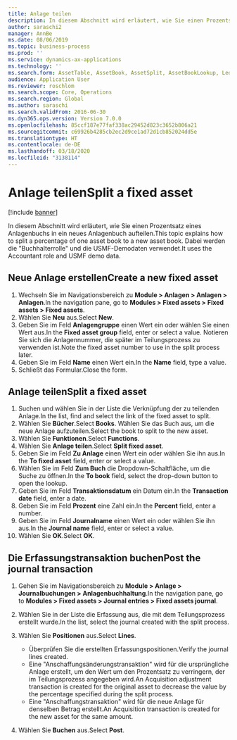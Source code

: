 ```yaml
---
title: Anlage teilen
description: In diesem Abschnitt wird erläutert, wie Sie einen Prozentsatz eines Anlagenbuchs in ein neues Anlagenbuch aufteilen.
author: saraschi2
manager: AnnBe
ms.date: 08/06/2019
ms.topic: business-process
ms.prod: ''
ms.service: dynamics-ax-applications
ms.technology: ''
ms.search.form: AssetTable, AssetBook, AssetSplit, AssetBookLookup, LedgerJournalTable, LedgerJournalTransAsset
audience: Application User
ms.reviewer: roschlom
ms.search.scope: Core, Operations
ms.search.region: Global
ms.author: saraschi
ms.search.validFrom: 2016-06-30
ms.dyn365.ops.version: Version 7.0.0
ms.openlocfilehash: 85ccf187e77faf338ac29452d823c3652b806a21
ms.sourcegitcommit: c69926b4285cb2ec2d9ce1ad72d1cb852024dd5e
ms.translationtype: HT
ms.contentlocale: de-DE
ms.lasthandoff: 03/18/2020
ms.locfileid: "3138114"
---
```

# <a name="split-a-fixed-asset"></a><span data-ttu-id="fe28d-103">Anlage teilen</span><span class="sxs-lookup"><span data-stu-id="fe28d-103">Split a fixed asset</span></span>

[!include [banner](../../includes/banner.md)]

<span data-ttu-id="fe28d-104">In diesem Abschnitt wird erläutert, wie Sie einen Prozentsatz eines Anlagenbuchs in ein neues Anlagenbuch aufteilen.</span><span class="sxs-lookup"><span data-stu-id="fe28d-104">This topic explains how to split a percentage of one asset book to a new asset book.</span></span> <span data-ttu-id="fe28d-105">Dabei werden die "Buchhalterrolle" und die USMF-Demodaten verwendet.</span><span class="sxs-lookup"><span data-stu-id="fe28d-105">It uses the Accountant role and USMF demo data.</span></span>


## <a name="create-a-new-fixed-asset"></a><span data-ttu-id="fe28d-106">Neue Anlage erstellen</span><span class="sxs-lookup"><span data-stu-id="fe28d-106">Create a new fixed asset</span></span>
1. <span data-ttu-id="fe28d-107">Wechseln Sie im Navigationsbereich zu **Module > Anlagen > Anlagen > Anlagen**.</span><span class="sxs-lookup"><span data-stu-id="fe28d-107">In the navigation pane, go to **Modules > Fixed assets > Fixed assets > Fixed assets**.</span></span>
2. <span data-ttu-id="fe28d-108">Wählen Sie **Neu** aus.</span><span class="sxs-lookup"><span data-stu-id="fe28d-108">Select **New**.</span></span>
3. <span data-ttu-id="fe28d-109">Geben Sie im Feld **Anlagengruppe** einen Wert ein oder wählen Sie einen Wert aus.</span><span class="sxs-lookup"><span data-stu-id="fe28d-109">In the **Fixed asset group** field, enter or select a value.</span></span> <span data-ttu-id="fe28d-110">Notieren Sie sich die Anlagennummer, die später im Teilungsprozess zu verwenden ist.</span><span class="sxs-lookup"><span data-stu-id="fe28d-110">Note the fixed asset number to use in the split process later.</span></span>  
4. <span data-ttu-id="fe28d-111">Geben Sie im Feld **Name** einen Wert ein.</span><span class="sxs-lookup"><span data-stu-id="fe28d-111">In the **Name** field, type a value.</span></span>
5. <span data-ttu-id="fe28d-112">Schließt das Formular.</span><span class="sxs-lookup"><span data-stu-id="fe28d-112">Close the form.</span></span>

## <a name="split-a-fixed-asset"></a><span data-ttu-id="fe28d-113">Anlage teilen</span><span class="sxs-lookup"><span data-stu-id="fe28d-113">Split a fixed asset</span></span>
1. <span data-ttu-id="fe28d-114">Suchen und wählen Sie in der Liste die Verknüpfung der zu teilenden Anlage.</span><span class="sxs-lookup"><span data-stu-id="fe28d-114">In the list, find and select the link of the fixed asset to split.</span></span>
2. <span data-ttu-id="fe28d-115">Wählen Sie **Bücher**.</span><span class="sxs-lookup"><span data-stu-id="fe28d-115">Select **Books**.</span></span> <span data-ttu-id="fe28d-116">Wählen Sie das Buch aus, um die neue Anlage aufzuteilen.</span><span class="sxs-lookup"><span data-stu-id="fe28d-116">Select the book to split to the new asset.</span></span>  
3. <span data-ttu-id="fe28d-117">Wählen Sie **Funktionen**.</span><span class="sxs-lookup"><span data-stu-id="fe28d-117">Select **Functions**.</span></span>
4. <span data-ttu-id="fe28d-118">Wählen Sie **Anlage teilen**.</span><span class="sxs-lookup"><span data-stu-id="fe28d-118">Select **Split fixed asset**.</span></span>
5. <span data-ttu-id="fe28d-119">Geben Sie im Feld **Zu Anlage** einen Wert ein oder wählen Sie ihn aus.</span><span class="sxs-lookup"><span data-stu-id="fe28d-119">In the **To fixed asset** field, enter or select a value.</span></span>
6. <span data-ttu-id="fe28d-120">Wählen Sie im Feld **Zum Buch** die Dropdown-Schaltfläche, um die Suche zu öffnen.</span><span class="sxs-lookup"><span data-stu-id="fe28d-120">In the **To book** field, select the drop-down button to open the lookup.</span></span>
7. <span data-ttu-id="fe28d-121">Geben Sie im Feld **Transaktionsdatum** ein Datum ein.</span><span class="sxs-lookup"><span data-stu-id="fe28d-121">In the **Transaction date** field, enter a date.</span></span>
8. <span data-ttu-id="fe28d-122">Geben Sie im Feld **Prozent** eine Zahl ein.</span><span class="sxs-lookup"><span data-stu-id="fe28d-122">In the **Percent** field, enter a number.</span></span>
9. <span data-ttu-id="fe28d-123">Geben Sie im Feld **Journalname** einen Wert ein oder wählen Sie ihn aus.</span><span class="sxs-lookup"><span data-stu-id="fe28d-123">In the **Journal name** field, enter or select a value.</span></span>
10. <span data-ttu-id="fe28d-124">Wählen Sie **OK**.</span><span class="sxs-lookup"><span data-stu-id="fe28d-124">Select **OK**.</span></span>

## <a name="post-the-journal-transaction"></a><span data-ttu-id="fe28d-125">Die Erfassungstransaktion buchen</span><span class="sxs-lookup"><span data-stu-id="fe28d-125">Post the journal transaction</span></span>
1. <span data-ttu-id="fe28d-126">Gehen Sie im Navigationsbereich zu **Module > Anlage > Journalbuchungen > Anlagenbuchhaltung**.</span><span class="sxs-lookup"><span data-stu-id="fe28d-126">In the navigation pane, go to **Modules > Fixed assets > Journal entries > Fixed assets journal**.</span></span>
2. <span data-ttu-id="fe28d-127">Wählen Sie in der Liste die Erfassung aus, die mit dem Teilungsprozess erstellt wurde.</span><span class="sxs-lookup"><span data-stu-id="fe28d-127">In the list, select the journal created with the split process.</span></span>
3. <span data-ttu-id="fe28d-128">Wählen Sie **Positionen** aus.</span><span class="sxs-lookup"><span data-stu-id="fe28d-128">Select **Lines**.</span></span>

    - <span data-ttu-id="fe28d-129">Überprüfen Sie die erstellten Erfassungspositionen.</span><span class="sxs-lookup"><span data-stu-id="fe28d-129">Verify the journal lines created.</span></span>  
    - <span data-ttu-id="fe28d-130">Eine "Anschaffungsänderungstransaktion" wird für die ursprüngliche Anlage erstellt, um den Wert um den Prozentsatz zu verringern, der im Teilungsprozess angegeben wird.</span><span class="sxs-lookup"><span data-stu-id="fe28d-130">An Acquisition adjustment transaction is created for the original asset to decrease the value by the percentage specified during the split process.</span></span>  
    - <span data-ttu-id="fe28d-131">Eine "Anschaffungstransaktion" wird für die neue Anlage für denselben Betrag erstellt.</span><span class="sxs-lookup"><span data-stu-id="fe28d-131">An Acquisition transaction is created for the new asset for the same amount.</span></span>  

4. <span data-ttu-id="fe28d-132">Wählen Sie **Buchen** aus.</span><span class="sxs-lookup"><span data-stu-id="fe28d-132">Select **Post**.</span></span>

